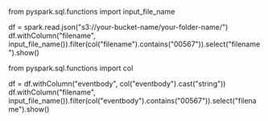 from pyspark.sql.functions import input_file_name

df = spark.read.json("s3://your-bucket-name/your-folder-name/")
df.withColumn("filename", input_file_name()).filter(col("filename").contains("00567")).select("filename").show()

from pyspark.sql.functions import col

df = df.withColumn("eventbody", col("eventbody").cast("string"))
df.withColumn("filename", input_file_name()).filter(col("eventbody").contains("00567")).select("filename").show()
